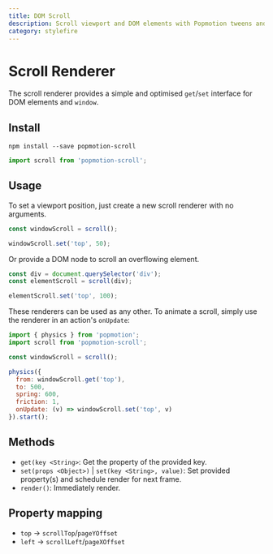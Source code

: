 ```yaml
---
title: DOM Scroll
description: Scroll viewport and DOM elements with Popmotion tweens and physics.
category: stylefire
---
```


# Scroll Renderer

The scroll renderer provides a simple and optimised `get`/`set` interface for DOM elements and `window`.

## Install

```
npm install --save popmotion-scroll
```

```javascript
import scroll from 'popmotion-scroll';
```

## Usage

To set a viewport position, just create a new scroll renderer with no arguments.

```javascript
const windowScroll = scroll();

windowScroll.set('top', 50);
```

Or provide a DOM node to scroll an overflowing element.

```javascript
const div = document.querySelector('div');
const elementScroll = scroll(div);

elementScroll.set('top', 100);
```

These renderers can be used as any other. To animate a scroll, simply use the renderer in an action's `onUpdate`:

```javascript
import { physics } from 'popmotion';
import scroll from 'popmotion-scroll';

const windowScroll = scroll();

physics({
  from: windowScroll.get('top'),
  to: 500,
  spring: 600,
  friction: 1,
  onUpdate: (v) => windowScroll.set('top', v)
}).start();
```

## Methods
- `get(key <String>`: Get the property of the provided key.
- `set(props <Object>)` | `set(key <String>, value)`: Set provided property(s) and schedule render for next frame.
- `render()`: Immediately render.

## Property mapping
- `top` -> `scrollTop`/`pageYOffset`
- `left` -> `scrollLeft`/`pageXOffset`